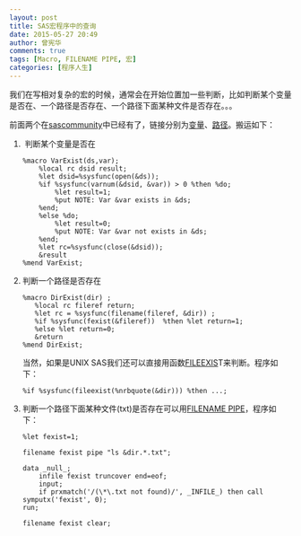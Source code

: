 ```yaml
---
layout: post
title: SAS宏程序中的查询
date: 2015-05-27 20:49
author: 曾宪华
comments: true
tags: [Macro, FILENAME PIPE, 宏]
categories: [程序人生]
---
```

<p>我们在写相对复杂的宏的时候，通常会在开始位置加一些判断，比如判断某个变量是否在、一个路径是否存在、一个路径下面某种文件是否存在。。。</p>
<p>前面两个在<span style="text-decoration: none;"><a href="http://www.sascommunity.org/" target="_blank">sascommunity</a></span>中已经有了，链接分别为<span style="text-decoration: none;"><a href="http://www.sascommunity.org/wiki/Tips:Check_if_a_variable_exists_in_a_dataset" target="_blank">变量</a></span>、<span style="text-decoration: none;"><a href="http://www.sascommunity.org/wiki/Tips:Check_if_a_directory_exists" target="_blank">路径</a></span>。搬运如下：</p>
<ol>
	<li> 判断某个变量是否在

<pre><code>%macro VarExist(ds,var);
    %local rc dsid result;
    %let dsid=%sysfunc(open(&amp;ds));
    %if %sysfunc(varnum(&amp;dsid, &amp;var)) &gt; 0 %then %do;
        %let result=1;
        %put NOTE: Var &amp;var exists in &amp;ds;
    %end;
    %else %do;
        %let result=0;
        %put NOTE: Var &amp;var not exists in &amp;ds;
    %end;
    %let rc=%sysfunc(close(&amp;dsid));
    &amp;result
%mend VarExist;
</code></pre>
</li>
	<li>判断一个路径是否存在

<pre><code>%macro DirExist(dir) ; 
   %local rc fileref return; 
   %let rc = %sysfunc(filename(fileref, &amp;dir)) ; 
   %if %sysfunc(fexist(&amp;fileref))  %then %let return=1;    
   %else %let return=0;
   &amp;return
%mend DirExist;
</code></pre>

当然，如果是UNIX SAS我们还可以直接用函数<span style="text-decoration: none;"><a href="http://support.sas.com/documentation/cdl/en/hostunx/61879/HTML/default/viewer.htm#a000351867.htm" target="_blank">FILEEXIS</a></span>T来判断。程序如下：

<pre><code>%if %sysfunc(fileexist(%nrbquote(&amp;dir))) %then ...;
</code></pre>
</li>
	<li>判断一个路径下面某种文件(txt)是否存在可以用<span style="text-decoration: none;"><a href="http://support.sas.com/documentation/cdl/en/hostunx/61879/HTML/default/viewer.htm#pipe.htm" target="_blank">FILENAME PIPE</a></span>，程序如下：

<pre><code>%let fexist=1;

filename fexist pipe "ls &amp;dir.*.txt";

data _null_;
    infile fexist truncover end=eof;
    input;
    if prxmatch('/(\*\.txt not found)/', _INFILE_) then call symputx('fexist', 0);
run;

filename fexist clear;
</code></pre>
</li>
</ol>
